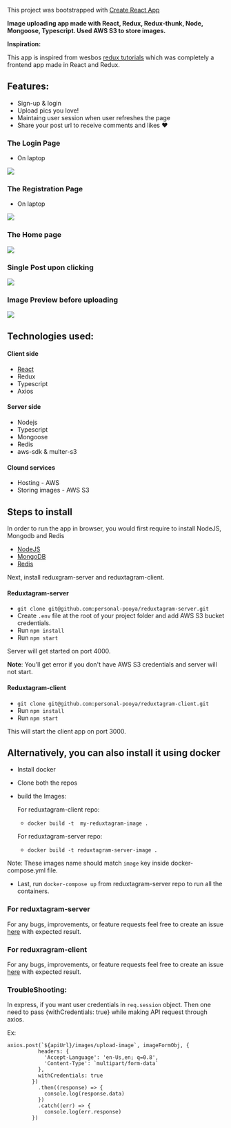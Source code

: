 This project was bootstrapped with [Create React App](https://github.com/facebook/create-react-app)

**Image uploading app made with React, Redux, Redux-thunk, Node, Mongoose, Typescript. Used AWS S3 to store images.**

**Inspiration:**

This app is inspired from wesbos [redux tutorials](https://learnredux.com/) which was completely a frontend app made in React and Redux.

## Features:
- Sign-up & login
- Upload pics you love!
- Maintaing user session when user refreshes the page
- Share your post url to receive comments and likes ❤

### The Login Page

- On laptop

![](./screenshots/login-page.png)

### The Registration Page

- On laptop

![](./screenshots/registration-page.png)

### The Home page

![](./screenshots/home-page.png)

### Single Post upon clicking

![](./screenshots/single-post.png)

### Image Preview before uploading

![](./screenshots/preview-image.png)

## Technologies used:

#### Client side
- [React](Create-React-App)
- Redux
- Typescript
- Axios


#### Server side
- Nodejs
- Typescript
- Mongoose
- Redis
- aws-sdk & multer-s3


#### Clound services
- Hosting - AWS
- Storing images - AWS S3


## Steps to install
In order to run the app in browser, you would first require to install NodeJS, Mongodb and Redis

- [NodeJS](https://nodejs.org/en/download/)
- [MongoDB](https://docs.mongodb.com/manual/administration/install-community)
- [Redis](https://redis.io/)

Next, install reduxgram-server and reduxtagram-client.

#### Reduxtagram-server
- `git clone git@github.com:personal-pooya/reduxtagram-server.git`
- Create `.env` file at the root of your project folder and add AWS S3 bucket credentials. 
- Run `npm install`
- Run `npm start`

Server will get started on port 4000.

**Note**: You'll get error if you don't have AWS S3 credentials and server will not start.

#### Reduxtagram-client
- `git clone git@github.com:personal-pooya/reduxtagram-client.git`
- Run `npm install`
- Run `npm start`

This will start the client app on port 3000.


## Alternatively, you can also install it using docker
- Install docker
- Clone both the repos
- build the Images:

  For reduxtagram-client repo:
  - `docker build -t  my-reduxtagram-image .`
  
  For reduxtagram-server repo:
  - `docker build -t reduxtagram-server-image .`

Note: These images name should match `image` key inside docker-compose.yml file.

- Last, run `docker-compose up` from reduxtagram-server repo to run all the containers.


### For reduxtagram-server
For any bugs, improvements, or feature requests feel free to create an issue [here](https://github.com/personal-pooya/reduxtagram-server/issues/new) with expected result.

### For reduxragram-client
For any bugs, improvements, or feature requests feel free to create an issue [here](https://github.com/personal-pooya/reduxtagram-client/issues/new) with expected result.

### TroubleShooting:

In express, if you want user credentials in `req.session` object. Then one need to pass {withCredentials: true} while making API request through axios.

Ex:
```
axios.post(`${apiUrl}/images/upload-image`, imageFormObj, {
          headers: {
            'Accept-Language': 'en-Us,en; q=0.8',
            'Content-Type': `multipart/form-data`
          },
          withCredentials: true
        })
          .then((response) => {
            console.log(response.data)
          })
          .catch((err) => {
            console.log(err.response)
        }) 
```